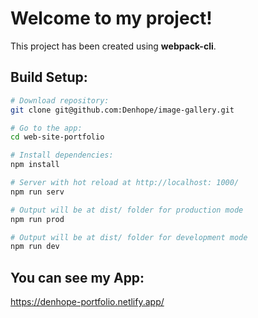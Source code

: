 # Welcome to my project!

This project has been created using **webpack-cli**.

## Build Setup:

```bash
# Download repository:
git clone git@github.com:Denhope/image-gallery.git

# Go to the app:
cd web-site-portfolio

# Install dependencies:
npm install
```

```bash
# Server with hot reload at http://localhost: 1000/
npm run serv
```

```bash
# Output will be at dist/ folder for production mode
npm run prod
```

```bash
# Output will be at dist/ folder for development mode
npm run dev
```

## You can see my App: 
https://denhope-portfolio.netlify.app/
